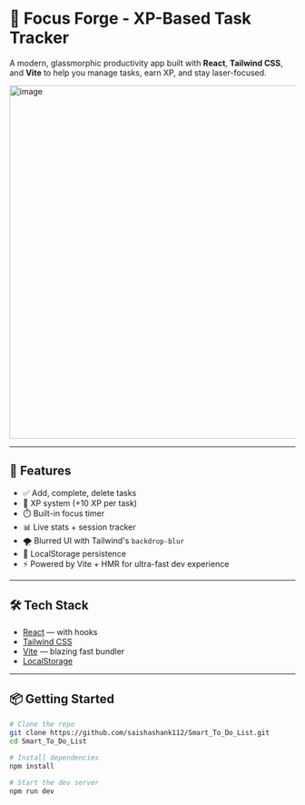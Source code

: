 # 🧠 Focus Forge - XP-Based Task Tracker

A modern, glassmorphic productivity app built with **React**, **Tailwind CSS**, and **Vite** to help you manage tasks, earn XP, and stay laser-focused.

<img width="1338" height="622" alt="image" src="https://github.com/user-attachments/assets/6512f2af-d210-4c7b-9390-733b7833dab0" />



---

## 🚀 Features

- ✅ Add, complete, delete tasks
- 🧠 XP system (+10 XP per task)
- ⏱️ Built-in focus timer
- 📊 Live stats + session tracker
- 🌪️ Blurred UI with Tailwind's `backdrop-blur`
- 💾 LocalStorage persistence
- ⚡ Powered by Vite + HMR for ultra-fast dev experience

---

## 🛠 Tech Stack

- [React](https://reactjs.org/) — with hooks
- [Tailwind CSS](https://tailwindcss.com/)
- [Vite](https://vitejs.dev/) — blazing fast bundler
- [LocalStorage](https://developer.mozilla.org/en-US/docs/Web/API/Window/localStorage)

---

## 📦 Getting Started

```bash
# Clone the repo
git clone https://github.com/saishashank112/Smart_To_Do_List.git
cd Smart_To_Do_List

# Install dependencies
npm install

# Start the dev server
npm run dev
